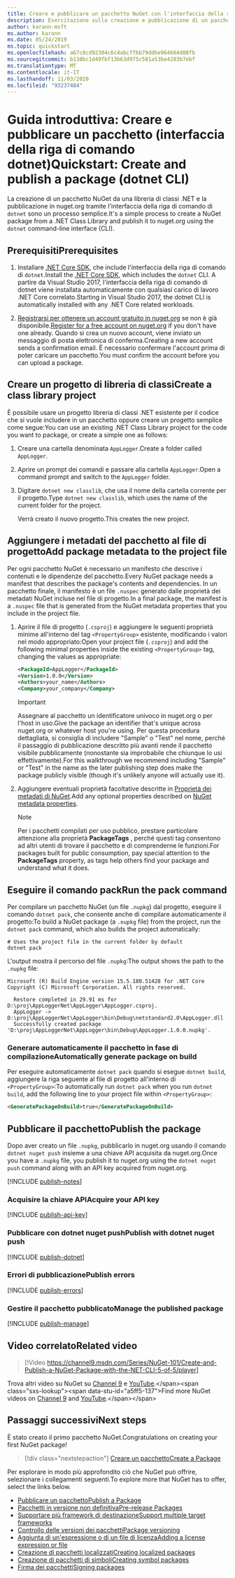 ```yaml
---
title: Creare e pubblicare un pacchetto NuGet con l'interfaccia della riga di comando di dotnet
description: Esercitazione sulla creazione e pubblicazione di un pacchetto NuGet tramite l'interfaccia della riga di comando di .NET Core, ovvero dotnet.
author: karann-msft
ms.author: karann
ms.date: 05/24/2019
ms.topic: quickstart
ms.openlocfilehash: a67c8cd92304c6c4abcffbb79ddbe964664d08fb
ms.sourcegitcommit: b138bc1d49fbf13b63d975c581a53be4283b7ebf
ms.translationtype: MT
ms.contentlocale: it-IT
ms.lasthandoff: 11/03/2020
ms.locfileid: "93237484"
---
```

# <a name="quickstart-create-and-publish-a-package-dotnet-cli"></a><span data-ttu-id="a5ff5-103">Guida introduttiva: Creare e pubblicare un pacchetto (interfaccia della riga di comando dotnet)</span><span class="sxs-lookup"><span data-stu-id="a5ff5-103">Quickstart: Create and publish a package (dotnet CLI)</span></span>

<span data-ttu-id="a5ff5-104">La creazione di un pacchetto NuGet da una libreria di classi .NET e la pubblicazione in nuget.org tramite l'interfaccia della riga di comando di `dotnet` sono un processo semplice.</span><span class="sxs-lookup"><span data-stu-id="a5ff5-104">It's a simple process to create a NuGet package from a .NET Class Library and publish it to nuget.org using the `dotnet` command-line interface (CLI).</span></span>

## <a name="prerequisites"></a><span data-ttu-id="a5ff5-105">Prerequisiti</span><span class="sxs-lookup"><span data-stu-id="a5ff5-105">Prerequisites</span></span>

1. <span data-ttu-id="a5ff5-106">Installare [.NET Core SDK](https://www.microsoft.com/net/download/), che include l'interfaccia della riga di comando di `dotnet`.</span><span class="sxs-lookup"><span data-stu-id="a5ff5-106">Install the [.NET Core SDK](https://www.microsoft.com/net/download/), which includes the `dotnet` CLI.</span></span> <span data-ttu-id="a5ff5-107">A partire da Visual Studio 2017, l'interfaccia della riga di comando di dotnet viene installata automaticamente con qualsiasi carico di lavoro .NET Core correlato.</span><span class="sxs-lookup"><span data-stu-id="a5ff5-107">Starting in Visual Studio 2017, the dotnet CLI is automatically installed with any .NET Core related workloads.</span></span>

1. <span data-ttu-id="a5ff5-108">[Registrarsi per ottenere un account gratuito in nuget.org](https://www.nuget.org/users/account/LogOn?returnUrl=%2F) se non è già disponibile.</span><span class="sxs-lookup"><span data-stu-id="a5ff5-108">[Register for a free account on nuget.org](https://www.nuget.org/users/account/LogOn?returnUrl=%2F) if you don't have one already.</span></span> <span data-ttu-id="a5ff5-109">Quando si crea un nuovo account, viene inviato un messaggio di posta elettronica di conferma.</span><span class="sxs-lookup"><span data-stu-id="a5ff5-109">Creating a new account sends a confirmation email.</span></span> <span data-ttu-id="a5ff5-110">È necessario confermare l'account prima di poter caricare un pacchetto.</span><span class="sxs-lookup"><span data-stu-id="a5ff5-110">You must confirm the account before you can upload a package.</span></span>

## <a name="create-a-class-library-project"></a><span data-ttu-id="a5ff5-111">Creare un progetto di libreria di classi</span><span class="sxs-lookup"><span data-stu-id="a5ff5-111">Create a class library project</span></span>

<span data-ttu-id="a5ff5-112">È possibile usare un progetto libreria di classi .NET esistente per il codice che si vuole includere in un pacchetto oppure creare un progetto semplice come segue:</span><span class="sxs-lookup"><span data-stu-id="a5ff5-112">You can use an existing .NET Class Library project for the code you want to package, or create a simple one as follows:</span></span>

1. <span data-ttu-id="a5ff5-113">Creare una cartella denominata `AppLogger`.</span><span class="sxs-lookup"><span data-stu-id="a5ff5-113">Create a folder called `AppLogger`.</span></span>

1. <span data-ttu-id="a5ff5-114">Aprire un prompt dei comandi e passare alla cartella `AppLogger`.</span><span class="sxs-lookup"><span data-stu-id="a5ff5-114">Open a command prompt and switch to the `AppLogger` folder.</span></span>

1. <span data-ttu-id="a5ff5-115">Digitare `dotnet new classlib`, che usa il nome della cartella corrente per il progetto.</span><span class="sxs-lookup"><span data-stu-id="a5ff5-115">Type `dotnet new classlib`, which uses the name of the current folder for the project.</span></span>

   <span data-ttu-id="a5ff5-116">Verrà creato il nuovo progetto.</span><span class="sxs-lookup"><span data-stu-id="a5ff5-116">This creates the new project.</span></span>

## <a name="add-package-metadata-to-the-project-file"></a><span data-ttu-id="a5ff5-117">Aggiungere i metadati del pacchetto al file di progetto</span><span class="sxs-lookup"><span data-stu-id="a5ff5-117">Add package metadata to the project file</span></span>

<span data-ttu-id="a5ff5-118">Per ogni pacchetto NuGet è necessario un manifesto che descrive i contenuti e le dipendenze del pacchetto.</span><span class="sxs-lookup"><span data-stu-id="a5ff5-118">Every NuGet package needs a manifest that describes the package's contents and dependencies.</span></span> <span data-ttu-id="a5ff5-119">In un pacchetto finale, il manifesto è un file `.nuspec` generato dalle proprietà dei metadati NuGet incluse nel file di progetto.</span><span class="sxs-lookup"><span data-stu-id="a5ff5-119">In a final package, the manifest is a `.nuspec` file that is generated from the NuGet metadata properties that you include in the project file.</span></span>

1. <span data-ttu-id="a5ff5-120">Aprire il file di progetto (`.csproj`) e aggiungere le seguenti proprietà minime all'interno del tag `<PropertyGroup>` esistente, modificando i valori nel modo appropriato:</span><span class="sxs-lookup"><span data-stu-id="a5ff5-120">Open your project file (`.csproj`) and add the following minimal properties inside the existing `<PropertyGroup>` tag, changing the values as appropriate:</span></span>

    ```xml
    <PackageId>AppLogger</PackageId>
    <Version>1.0.0</Version>
    <Authors>your_name</Authors>
    <Company>your_company</Company>
    ```

    > [!Important]
    > <span data-ttu-id="a5ff5-121">Assegnare al pacchetto un identificatore univoco in nuget.org o per l'host in uso.</span><span class="sxs-lookup"><span data-stu-id="a5ff5-121">Give the package an identifier that's unique across nuget.org or whatever host you're using.</span></span> <span data-ttu-id="a5ff5-122">Per questa procedura dettagliata, si consiglia di includere "Sample" o "Test" nel nome, perché il passaggio di pubblicazione descritto più avanti rende il pacchetto visibile pubblicamente (nonostante sia improbabile che chiunque lo usi effettivamente).</span><span class="sxs-lookup"><span data-stu-id="a5ff5-122">For this walkthrough we recommend including "Sample" or "Test" in the name as the later publishing step does make the package publicly visible (though it's unlikely anyone will actually use it).</span></span>

1. <span data-ttu-id="a5ff5-123">Aggiungere eventuali proprietà facoltative descritte in [Proprietà dei metadati di NuGet](/dotnet/core/tools/csproj#nuget-metadata-properties).</span><span class="sxs-lookup"><span data-stu-id="a5ff5-123">Add any optional properties described on [NuGet metadata properties](/dotnet/core/tools/csproj#nuget-metadata-properties).</span></span>

    > [!Note]
    > <span data-ttu-id="a5ff5-124">Per i pacchetti compilati per uso pubblico, prestare particolare attenzione alla proprietà **PackageTags** , perché questi tag consentono ad altri utenti di trovare il pacchetto e di comprenderne le funzioni.</span><span class="sxs-lookup"><span data-stu-id="a5ff5-124">For packages built for public consumption, pay special attention to the **PackageTags** property, as tags help others find your package and understand what it does.</span></span>

## <a name="run-the-pack-command"></a><span data-ttu-id="a5ff5-125">Eseguire il comando pack</span><span class="sxs-lookup"><span data-stu-id="a5ff5-125">Run the pack command</span></span>

<span data-ttu-id="a5ff5-126">Per compilare un pacchetto NuGet (un file `.nupkg`) dal progetto, eseguire il comando `dotnet pack`, che consente anche di compilare automaticamente il progetto:</span><span class="sxs-lookup"><span data-stu-id="a5ff5-126">To build a NuGet package (a `.nupkg` file) from the project, run the `dotnet pack` command, which also builds the project automatically:</span></span>

```dotnetcli
# Uses the project file in the current folder by default
dotnet pack
```

<span data-ttu-id="a5ff5-127">L'output mostra il percorso del file `.nupkg`:</span><span class="sxs-lookup"><span data-stu-id="a5ff5-127">The output shows the path to the `.nupkg` file:</span></span>

```output
Microsoft (R) Build Engine version 15.5.180.51428 for .NET Core
Copyright (C) Microsoft Corporation. All rights reserved.

  Restore completed in 29.91 ms for D:\proj\AppLoggerNet\AppLogger\AppLogger.csproj.
  AppLogger -> D:\proj\AppLoggerNet\AppLogger\bin\Debug\netstandard2.0\AppLogger.dll
  Successfully created package 'D:\proj\AppLoggerNet\AppLogger\bin\Debug\AppLogger.1.0.0.nupkg'.
```

### <a name="automatically-generate-package-on-build"></a><span data-ttu-id="a5ff5-128">Generare automaticamente il pacchetto in fase di compilazione</span><span class="sxs-lookup"><span data-stu-id="a5ff5-128">Automatically generate package on build</span></span>

<span data-ttu-id="a5ff5-129">Per eseguire automaticamente `dotnet pack` quando si esegue `dotnet build`, aggiungere la riga seguente al file di progetto all'interno di `<PropertyGroup>`:</span><span class="sxs-lookup"><span data-stu-id="a5ff5-129">To automatically run `dotnet pack` when you run `dotnet build`, add the following line to your project file within `<PropertyGroup>`:</span></span>

```xml
<GeneratePackageOnBuild>true</GeneratePackageOnBuild>
```

## <a name="publish-the-package"></a><span data-ttu-id="a5ff5-130">Pubblicare il pacchetto</span><span class="sxs-lookup"><span data-stu-id="a5ff5-130">Publish the package</span></span>

<span data-ttu-id="a5ff5-131">Dopo aver creato un file `.nupkg`, pubblicarlo in nuget.org usando il comando `dotnet nuget push` insieme a una chiave API acquisita da nuget.org.</span><span class="sxs-lookup"><span data-stu-id="a5ff5-131">Once you have a `.nupkg` file, you publish it to nuget.org using the `dotnet nuget push` command along with an API key acquired from nuget.org.</span></span>

[!INCLUDE [publish-notes](includes/publish-notes.md)]

### <a name="acquire-your-api-key"></a><span data-ttu-id="a5ff5-132">Acquisire la chiave API</span><span class="sxs-lookup"><span data-stu-id="a5ff5-132">Acquire your API key</span></span>

[!INCLUDE [publish-api-key](includes/publish-api-key.md)]

### <a name="publish-with-dotnet-nuget-push"></a><span data-ttu-id="a5ff5-133">Pubblicare con dotnet nuget push</span><span class="sxs-lookup"><span data-stu-id="a5ff5-133">Publish with dotnet nuget push</span></span>

[!INCLUDE [publish-dotnet](includes/publish-dotnet.md)]

### <a name="publish-errors"></a><span data-ttu-id="a5ff5-134">Errori di pubblicazione</span><span class="sxs-lookup"><span data-stu-id="a5ff5-134">Publish errors</span></span>

[!INCLUDE [publish-errors](includes/publish-errors.md)]

### <a name="manage-the-published-package"></a><span data-ttu-id="a5ff5-135">Gestire il pacchetto pubblicato</span><span class="sxs-lookup"><span data-stu-id="a5ff5-135">Manage the published package</span></span>

[!INCLUDE [publish-manage](includes/publish-manage.md)]

## <a name="related-video"></a><span data-ttu-id="a5ff5-136">Video correlato</span><span class="sxs-lookup"><span data-stu-id="a5ff5-136">Related video</span></span>

> [!Video https://channel9.msdn.com/Series/NuGet-101/Create-and-Publish-a-NuGet-Package-with-the-NET-CLI-5-of-5/player]

<span data-ttu-id="a5ff5-137">Trova altri video su NuGet su [Channel 9](https://channel9.msdn.com/Series/NuGet-101) e [YouTube](https://www.youtube.com/playlist?list=PLdo4fOcmZ0oVLvfkFk8O9h6v2Dcdh2bh_).</span><span class="sxs-lookup"><span data-stu-id="a5ff5-137">Find more NuGet videos on [Channel 9](https://channel9.msdn.com/Series/NuGet-101) and [YouTube](https://www.youtube.com/playlist?list=PLdo4fOcmZ0oVLvfkFk8O9h6v2Dcdh2bh_).</span></span>

## <a name="next-steps"></a><span data-ttu-id="a5ff5-138">Passaggi successivi</span><span class="sxs-lookup"><span data-stu-id="a5ff5-138">Next steps</span></span>

<span data-ttu-id="a5ff5-139">È stato creato il primo pacchetto NuGet.</span><span class="sxs-lookup"><span data-stu-id="a5ff5-139">Congratulations on creating your first NuGet package!</span></span>

> [!div class="nextstepaction"]
> [<span data-ttu-id="a5ff5-140">Creare un pacchetto</span><span class="sxs-lookup"><span data-stu-id="a5ff5-140">Create a Package</span></span>](../create-packages/creating-a-package-dotnet-cli.md)

<span data-ttu-id="a5ff5-141">Per esplorare in modo più approfondito ciò che NuGet può offrire, selezionare i collegamenti seguenti.</span><span class="sxs-lookup"><span data-stu-id="a5ff5-141">To explore more that NuGet has to offer, select the links below.</span></span>

- [<span data-ttu-id="a5ff5-142">Pubblicare un pacchetto</span><span class="sxs-lookup"><span data-stu-id="a5ff5-142">Publish a Package</span></span>](../nuget-org/publish-a-package.md)
- [<span data-ttu-id="a5ff5-143">Pacchetti in versione non definitiva</span><span class="sxs-lookup"><span data-stu-id="a5ff5-143">Pre-release Packages</span></span>](../create-packages/Prerelease-Packages.md)
- [<span data-ttu-id="a5ff5-144">Supportare più framework di destinazione</span><span class="sxs-lookup"><span data-stu-id="a5ff5-144">Support multiple target frameworks</span></span>](../create-packages/multiple-target-frameworks-project-file.md)
- [<span data-ttu-id="a5ff5-145">Controllo delle versioni dei pacchetti</span><span class="sxs-lookup"><span data-stu-id="a5ff5-145">Package versioning</span></span>](../concepts/package-versioning.md)
- [<span data-ttu-id="a5ff5-146">Aggiunta di un'espressione o di un file di licenza</span><span class="sxs-lookup"><span data-stu-id="a5ff5-146">Adding a license expression or file</span></span>](../reference/msbuild-targets#packing-a-license-expression-or-a-license-file)
- [<span data-ttu-id="a5ff5-147">Creazione di pacchetti localizzati</span><span class="sxs-lookup"><span data-stu-id="a5ff5-147">Creating localized packages</span></span>](../create-packages/creating-localized-packages.md)
- [<span data-ttu-id="a5ff5-148">Creazione di pacchetti di simboli</span><span class="sxs-lookup"><span data-stu-id="a5ff5-148">Creating symbol packages</span></span>](../create-packages/symbol-packages-snupkg.md)
- [<span data-ttu-id="a5ff5-149">Firma dei pacchetti</span><span class="sxs-lookup"><span data-stu-id="a5ff5-149">Signing packages</span></span>](../create-packages/Sign-a-package.md)
